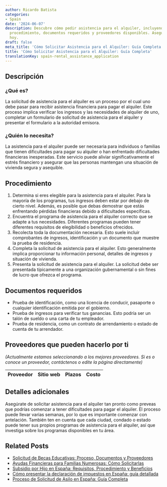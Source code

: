 ```yaml
---
author: Ricardo Batista
categories:
- Spain
date: '2024-06-07'
description: Descubre cómo pedir asistencia para el alquiler, incluyendo elegibilidad,
  procedimiento, documentos requeridos y proveedores disponibles. Asegura tu hogar
  hoy.
draft: false
meta_title: 'Cómo Solicitar Asistencia para el Alquiler: Guía Completa'
title: 'Cómo Solicitar Asistencia para el Alquiler: Guía Completa'
translationKey: spain-rental_assistance_application
---
```



## Descripción
### ¿Qué es?
La solicitud de asistencia para el alquiler es un proceso por el cual uno debe pasar para recibir asistencia financiera para pagar el alquiler. Este proceso implica verificar los ingresos y las necesidades de alquiler de uno, completar un formulario de solicitud de asistencia para el alquiler y presentar el formulario a la autoridad emisora.

### ¿Quién lo necesita?
La asistencia para el alquiler puede ser necesaria para individuos o familias que tienen dificultades para pagar su alquiler o han enfrentado dificultades financieras inesperadas. Este servicio puede aliviar significativamente el estrés financiero y asegurar que las personas mantengan una situación de vivienda segura y asequible.

## Procedimiento
1. Determina si eres elegible para la asistencia para el alquiler. Para la mayoría de los programas, tus ingresos deben estar por debajo de cierto nivel. Además, es posible que debas demostrar que estás enfrentando pérdidas financieras debido a dificultades específicas.
2. Encuentra el programa de asistencia para el alquiler correcto que se adapte a tus necesidades. Diferentes programas pueden tener diferentes requisitos de elegibilidad o beneficios ofrecidos.
3. Recolecta toda la documentación necesaria. Esto suele incluir comprobantes de ingresos, identificación y un documento que muestre la prueba de residencia.
4. Completa la solicitud de asistencia para el alquiler. Esto generalmente implica proporcionar tu información personal, detalles de ingresos y situación de vivienda.
5. Presenta la solicitud de asistencia para el alquiler. La solicitud debe ser presentada típicamente a una organización gubernamental o sin fines de lucro que ofrezca el programa.

## Documentos requeridos
- Prueba de identificación, como una licencia de conducir, pasaporte o cualquier identificación emitida por el gobierno.
- Prueba de ingresos para verificar tus ganancias. Esto podría ser un talón de sueldo o una carta de tu empleador.
- Prueba de residencia, como un contrato de arrendamiento o estado de cuenta de tu arrendador.

## Proveedores que pueden hacerlo por ti

_(Actualmente estamos seleccionando a los mejores proveedores. Si es o conoce un proveedor, contáctenos o edite la página directamente)_

| Proveedor | Sitio web | Plazos | Costo |
| --------------- | --------------- | :-------------: | :-------------: |

## Detalles adicionales
Asegúrate de solicitar asistencia para el alquiler tan pronto como preveas que podrías comenzar a tener dificultades para pagar el alquiler. El proceso puede llevar varias semanas, por lo que es importante comenzar con antelación. También ten en cuenta que cada ciudad, condado o estado puede tener sus propios programas de asistencia para el alquiler, así que investiga sobre los programas disponibles en tu área.

## Related Posts

- [Solicitud de Becas Educativas: Proceso, Documentos y Proveedores](https://tramitit.com/es/guides/spain/solicitar_becas_educativas/)
- [Ayudas Financieras para Familias Numerosas: Cómo Solicitarlas](https://tramitit.com/es/guides/spain/solicitud_de_ayudas_economicas_para_familias_numerosas/)
- [Subsidio por Hijo en España: Requisitos, Procedimiento y Beneficios](https://tramitit.com/es/guides/spain/solicitar_prestaciones_por_hijo_a_cargo/)
- [Cómo presentar la declaración de impuestos en España: guía detallada](https://tramitit.com/es/guides/spain/presentacion_de_la_declaracion_de_la_renta/)
- [Proceso de Solicitud de Asilo en España: Guía Completa](https://tramitit.com/es/guides/spain/solicitud_de_asilo/)